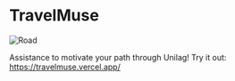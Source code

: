 # TravelMuse

<img src="././src/assets/Road.jpeg" alt="Road"/>

Assistance to motivate your path through Unilag!
Try it out: https://travelmuse.vercel.app/
